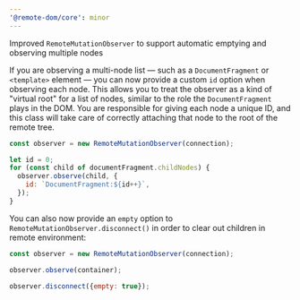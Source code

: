 ```yaml
---
'@remote-dom/core': minor
---
```


Improved `RemoteMutationObserver` to support automatic emptying and observing multiple nodes

If you are observing a multi-node list — such as a `DocumentFragment` or `<template>` element — you can now provide a custom `id` option when observing each node. This allows you to treat the observer as a kind of "virtual root" for a list of nodes, similar to the role the `DocumentFragment` plays in the DOM. You are responsible for giving each node a unique ID, and this class will take care of correctly attaching that node to the root of the remote tree.

```js
const observer = new RemoteMutationObserver(connection);

let id = 0;
for (const child of documentFragment.childNodes) {
  observer.observe(child, {
    id: `DocumentFragment:${id++}`,
  });
}
```

You can also now provide an `empty` option to `RemoteMutationObserver.disconnect()` in order to clear out children in remote environment:

```js
const observer = new RemoteMutationObserver(connection);

observer.observe(container);

observer.disconnect({empty: true});
```
